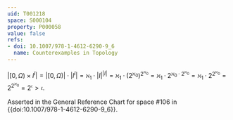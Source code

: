 ```yaml
---
uid: T001218
space: S000104
property: P000058
value: false
refs:
- doi: 10.1007/978-1-4612-6290-9_6
  name: Counterexamples in Topology
---
```


$| [ 0, \Omega ) \times I^I | = | [0,\Omega ) | \cdot | I^I | = \aleph_1 \cdot |I|^{|I|} = \aleph_1 \cdot ( 2^{\aleph_0} )^{2^{\aleph_0}} = \aleph_1 \cdot 2^{\aleph_0 \cdot 2^{\aleph_0}} = \aleph_1 \cdot 2^{2^{\aleph_0}} = 2^{2^{\aleph_0}} = 2^\mathfrak{c} > \mathfrak{c}$.

Asserted in the General Reference Chart for space #106 in
{{doi:10.1007/978-1-4612-6290-9_6}}.
